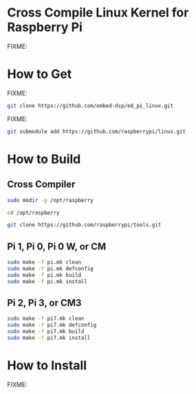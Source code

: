 
# Cross Compile Linux Kernel for Raspberry Pi
FIXME:

# How to Get
FIXME:
```bash
git clone https://github.com/embed-dsp/ed_pi_linux.git
```

FIXME:
```bash
git submodule add https://github.com/raspberrypi/linux.git
```

# How to Build

## Cross Compiler
```bash
sudo mkdir -p /opt/raspberry

cd /opt/raspberry

git clone https://github.com/raspberrypi/tools.git
```

## Pi 1, Pi 0, Pi 0 W, or CM
```bash
sudo make -f pi.mk clean
sudo make -f pi.mk defconfig
sudo make -f pi.mk build
sudo make -f pi.mk install
```

## Pi 2, Pi 3, or CM3
```bash
sudo make -f pi7.mk clean
sudo make -f pi7.mk defconfig
sudo make -f pi7.mk build
sudo make -f pi7.mk install
```

# How to Install
FIXME:
